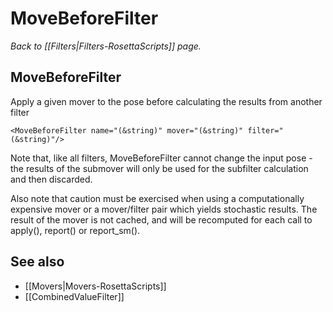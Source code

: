 # MoveBeforeFilter
*Back to [[Filters|Filters-RosettaScripts]] page.*
## MoveBeforeFilter

Apply a given mover to the pose before calculating the results from another filter

```
<MoveBeforeFilter name="(&string)" mover="(&string)" filter="(&string)"/>
```

Note that, like all filters, MoveBeforeFilter cannot change the input pose - the results of the submover will only be used for the subfilter calculation and then discarded.

Also note that caution must be exercised when using a computationally expensive mover or a mover/filter pair which yields stochastic results. The result of the mover is not cached, and will be recomputed for each call to apply(), report() or report\_sm().

## See also

* [[Movers|Movers-RosettaScripts]]
* [[CombinedValueFilter]]

